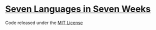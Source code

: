 # [Seven Languages in Seven Weeks](http://pragprog.com/book/btlang/seven-languages-in-seven-weeks)

Code released under the [MIT License](http://opensource.org/licenses/MIT)
